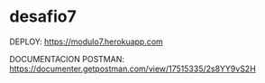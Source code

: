 # desafio7


DEPLOY: https://modulo7.herokuapp.com

DOCUMENTACION POSTMAN: https://documenter.getpostman.com/view/17515335/2s8YY9vS2H
